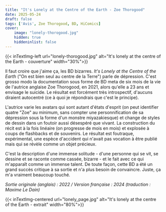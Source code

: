 ```yaml
---
title: "It's Lonely at the Centre of the Earth - Zoe Thorogood"
date: 2025-05-24
draft: false
tags: ['Avis', Zoe Thorogood, BD, HiComics]
cover: 
    image: "lonely-thorogood.jpg"
    hidden: true
    hiddeninlist: false
---
```


{{< inTextImg-left url="lonely-thorogood.jpg" alt="It's lonely at the centre of the Earth - couverture" width="30%">}}

Il faut croire que j'aime ça, les BD bizarres. *It's Lonely at the Centre of the Earth* ("On est bien seul au centre de la Terre") parle de dépression. C'est grosso modo la documentation sous forme de BD meta de six mois de la vie de l'autrice anglaise Zoe Thorogood, en 2021, alors qu'elle a 23 ans et envisage le suicide. Le résultat est forcément très introspectif, d'aucuns diraient autocentré (ce à quoi je répondrais que c'est le principe). 

L'autrice varie les avatars qui sont autant d'états d'esprit (on peut identifier quatre "Zoe" au minimum, sans compter une personnification de sa dépression sous la forme d'un monstre miyazakiesque) et change de styles de dessin dans un foutoir aussi désespéré que vivant. La construction du récit est à la fois linéaire (on progresse de mois en mois) et explosée à coups de flashbacks et de souvenirs. Le résultat est foutraque, expérimental, une espèce d'accident qui n'avait pas vocation à être publié mais qui se révèle comme un objet précieux. 

C'est la description d'une immense solitude - d'une personne qui se vit, se dessine et se raconte comme cassée, bizarre - et le fait avec ce qui m'apparaît comme un immense talent. De toute façon, cette BD a été un grand succès critique à sa sortie et n'a plus besoin de convaincre. Juste, ça m'a vraiment beaucoup touché. 

_Sortie originale (anglais) : 2022 / Version française : 2024 (traduction : Maxime Le Dain)_

{{< inTextImg-centered url="lonely_page.jpg" alt="It's lonely at the centre of the Earth - extrait" width="80%">}}
